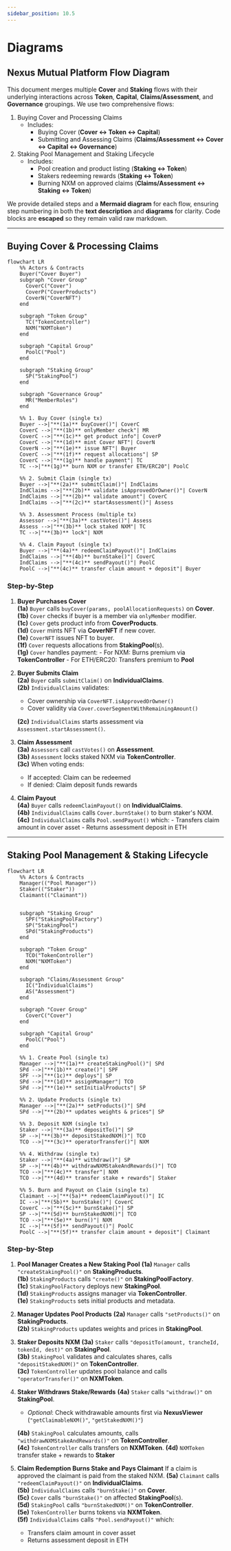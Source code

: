 ```yaml
---
sidebar_position: 10.5
---
```


# Diagrams

## Nexus Mutual Platform Flow Diagram

This document merges multiple **Cover** and **Staking** flows with their underlying interactions across **Token**, **Capital**, **Claims/Assessment**, and **Governance** groupings. We use two comprehensive flows:

1. Buying Cover and Processing Claims
   - Includes:
     - Buying Cover (**Cover ↔ Token ↔ Capital**)
     - Submitting and Assessing Claims (**Claims/Assessment ↔ Cover ↔ Capital ↔ Governance**)
2. Staking Pool Management and Staking Lifecycle
   - Includes:
     - Pool creation and product listing (**Staking ↔ Token**)
     - Stakers redeeming rewards (**Staking ↔ Token**)
     - Burning NXM on approved claims (**Claims/Assessment ↔ Staking ↔ Token**)

We provide detailed steps and a **Mermaid diagram** for each flow, ensuring step numbering in both the **text description** and **diagrams** for clarity. Code blocks are **escaped** so they remain valid raw markdown.

---

## Buying Cover & Processing Claims

```mermaid
flowchart LR
    %% Actors & Contracts
    Buyer("Cover Buyer")
    subgraph "Cover Group"
      CoverC("Cover")
      CoverP("CoverProducts")
      CoverN("CoverNFT")
    end

    subgraph "Token Group"
      TC("TokenController")
      NXM("NXMToken")
    end

    subgraph "Capital Group"
      PoolC("Pool")
    end

    subgraph "Staking Group"
      SP("StakingPool")
    end

    subgraph "Governance Group"
      MR("MemberRoles")
    end

    %% 1. Buy Cover (single tx)
    Buyer -->|"**(1a)** buyCover()"| CoverC
    CoverC -->|"**(1b)** onlyMember check"| MR
    CoverC -->|"**(1c)** get product info"| CoverP
    CoverC -->|"**(1d)** mint Cover NFT"| CoverN
    CoverN -->|"**(1e)** issue NFT"| Buyer
    CoverC -->|"**(1f)** request allocations"| SP
    CoverC -->|"**(1g)** handle payment"| TC
    TC -->|"**(1g)** burn NXM or transfer ETH/ERC20"| PoolC

    %% 2. Submit Claim (single tx)
    Buyer -->|"**(2a)** submitClaim()"| IndClaims
    IndClaims -->|"**(2b)** validate isApprovedOrOwner()"| CoverN
    IndClaims -->|"**(2b)** validate amount"| CoverC
    IndClaims -->|"**(2c)** startAssessment()"| Assess

    %% 3. Assessment Process (multiple tx)
    Assessor -->|"**(3a)** castVotes()"| Assess
    Assess -->|"**(3b)** lock staked NXM"| TC
    TC -->|"**(3b)** lock"| NXM

    %% 4. Claim Payout (single tx)
    Buyer -->|"**(4a)** redeemClaimPayout()"| IndClaims
    IndClaims -->|"**(4b)** burnStake()"| CoverC
    IndClaims -->|"**(4c)** sendPayout()"| PoolC
    PoolC -->|"**(4c)** transfer claim amount + deposit"| Buyer
```

### Step-by-Step

1. **Buyer Purchases Cover**  
   **(1a)** `Buyer` calls `buyCover(params, poolAllocationRequests)` on **Cover**.  
   **(1b)** `Cover` checks if buyer is a member via `onlyMember` modifier.  
   **(1c)** `Cover` gets product info from **CoverProducts**.  
   **(1d)** `Cover` mints NFT via **CoverNFT** if new cover.  
   **(1e)** `CoverNFT` issues NFT to buyer.  
   **(1f)** `Cover` requests allocations from **StakingPool**(s).  
   **(1g)** `Cover` handles payment: - For NXM: Burns premium via **TokenController** - For ETH/ERC20: Transfers premium to **Pool**

2. **Buyer Submits Claim**  
   **(2a)** `Buyer` calls `submitClaim()` on **IndividualClaims**.  
   **(2b)** `IndividualClaims` validates:

   - Cover ownership via `CoverNFT.isApprovedOrOwner()`
   - Cover validity via `Cover.coverSegmentWithRemainingAmount()`

   **(2c)** `IndividualClaims` starts assessment via `Assessment.startAssessment()`.

3. **Claim Assessment**  
   **(3a)** `Assessors` call `castVotes()` on **Assessment**.  
   **(3b)** `Assessment` locks staked NXM via **TokenController**.  
   **(3c)** When voting ends:

   - If accepted: Claim can be redeemed
   - If denied: Claim deposit funds rewards

4. **Claim Payout**  
   **(4a)** `Buyer` calls `redeemClaimPayout()` on **IndividualClaims**.  
   **(4b)** `IndividualClaims` calls `Cover.burnStake()` to burn staker's NXM.  
   **(4c)** `IndividualClaims` calls `Pool.sendPayout()` which: - Transfers claim amount in cover asset - Returns assessment deposit in ETH

---

## Staking Pool Management & Staking Lifecycle

```mermaid
flowchart LR
    %% Actors & Contracts
    Manager(("Pool Manager"))
    Staker(("Staker"))
    Claimant(("Claimant"))


    subgraph "Staking Group"
      SPF("StakingPoolFactory")
      SP("StakingPool")
      SPd("StakingProducts")
    end

    subgraph "Token Group"
      TCO("TokenController")
      NXM("NXMToken")
    end

    subgraph "Claims/Assessment Group"
      IC("IndividualClaims")
      AS("Assessment")
    end

    subgraph "Cover Group"
      CoverC("Cover")
    end

    subgraph "Capital Group"
      PoolC("Pool")
    end

    %% 1. Create Pool (single tx)
    Manager -->|"**(1a)** createStakingPool()"| SPd
    SPd -->|"**(1b)** create()"| SPF
    SPF -->|"**(1c)** deploys"| SP
    SPd -->|"**(1d)** assignManager"| TCO
    SPd -->|"**(1e)** setInitialProducts"| SP

    %% 2. Update Products (single tx)
    Manager -->|"**(2a)** setProducts()"| SPd
    SPd -->|"**(2b)** updates weights & prices"| SP

    %% 3. Deposit NXM (single tx)
    Staker -->|"**(3a)** depositTo()"| SP
    SP -->|"**(3b)** depositStakedNXM()"| TCO
    TCO -->|"**(3c)** operatorTransfer()"| NXM

    %% 4. Withdraw (single tx)
    Staker -->|"**(4a)** withdraw()"| SP
    SP -->|"**(4b)** withdrawNXMStakeAndRewards()"| TCO
    TCO -->|"**(4c)** transfer"| NXM
    TCO -->|"**(4d)** transfer stake + rewards"| Staker

    %% 5. Burn and Payout on Claim (single tx)
    Claimant -->|"**(5a)** redeemClaimPayout()"| IC
    IC -->|"**(5b)** burnStake()"| CoverC
    CoverC -->|"**(5c)** burnStake()"| SP
    SP -->|"**(5d)** burnStakedNXM()"| TCO
    TCO -->|"**(5e)** burn()"| NXM
    IC -->|"**(5f)** sendPayout()"| PoolC
    PoolC -->|"**(5f)** transfer claim amount + deposit"| Claimant
```

### Step-by-Step

1. **Pool Manager Creates a New Staking Pool**
   **(1a)** `Manager` calls `"createStakingPool()"` on **StakingProducts**.  
   **(1b)** `StakingProducts` calls `"create()"` on **StakingPoolFactory**.  
   **(1c)** `StakingPoolFactory` deploys new **StakingPool**.  
   **(1d)** `StakingProducts` assigns manager via **TokenController**.  
   **(1e)** `StakingProducts` sets initial products and metadata.
2. **Manager Updates Pool Products**
   **(2a)** `Manager` calls `"setProducts()"` on **StakingProducts**.  
   **(2b)** `StakingProducts` updates weights and prices in **StakingPool**.
3. **Staker Deposits NXM**
   **(3a)** `Staker` calls `"depositTo(amount, trancheId, tokenId, dest)"` on **StakingPool**.  
   **(3b)** `StakingPool` validates and calculates shares, calls `"depositStakedNXM()"` on **TokenController**.  
   **(3c)** `TokenController` updates pool balance and calls `"operatorTransfer()"` on **NXMToken**.
4. **Staker Withdraws Stake/Rewards**
   **(4a)** `Staker` calls `"withdraw()"` on **StakingPool**.

   - _Optional_: Check withdrawable amounts first via **NexusViewer** (`"getClaimableNXM()"`, `"getStakedNXM()"`)

   **(4b)** `StakingPool` calculates amounts, calls `"withdrawNXMStakeAndRewards()"` on **TokenController**.  
   **(4c)** `TokenController` calls transfers on **NXMToken**.
   **(4d)** `NXMToken` transfer stake + rewards to **Staker**
5. **Claim Redemption Burns Stake and Pays Claimant**
   If a claim is approved the claimant is paid from the staked NXM.
   **(5a)** `Claimant` calls `"redeemClaimPayout()"` on **IndividualClaims**.  
   **(5b)** `IndividualClaims` calls `"burnStake()"` on **Cover**.  
   **(5c)** `Cover` calls `"burnStake()"` on affected **StakingPool**(s).  
   **(5d)** `StakingPool` calls `"burnStakedNXM()"` on **TokenController**.  
   **(5e)** `TokenController` burns tokens via **NXMToken**.  
   **(5f)** `IndividualClaims` calls `"Pool.sendPayout()"` which:
   - Transfers claim amount in cover asset
   - Returns assessment deposit in ETH
